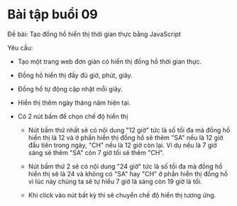 # Bài tập buổi 09

Đề bài: Tạo đồng hồ hiển thị thời gian thực bằng JavaScript

Yêu cầu:

- Tạo một trang web đơn giản có hiển thị đồng hồ thời gian thực.

- Đồng hồ hiển thị đầy đủ giờ, phút, giây.

- Đồng hồ tự động cập nhật mỗi giây.

- Hiển thị thêm ngày tháng năm hiện tại.

- Có 2 nút bấm để chọn chế độ hiển thị

  - Nút bấm thứ nhất sẽ có nội dung "12 giờ" tức là số tối đa mà đồng hồ hiển thị là 12 và ở phần hiển thị đồng hồ sẽ thêm "SA" nếu là 12 giờ đầu tiên trong ngày, "CH" nếu là 12 giờ còn lại. Ví dụ nếu là 7 giờ sáng sẽ thêm "SA" còn 7 giờ tối sẽ thêm "CH".

  - Nút bấm thứ 2 sẽ có nội dung "24 giờ" tức là số tối đa mà đồng hồ hiển thị sẽ là 24 và không có "SA" hay "CH" ở phần hiển thị đồng hồ vì lúc này chúng ta sẽ tự hiểu 7 giờ là sáng còn 19 giờ là tối.

  - Khi click vào nút bất kỳ thì sẽ chuyển chế độ hiển thị tương ứng.

